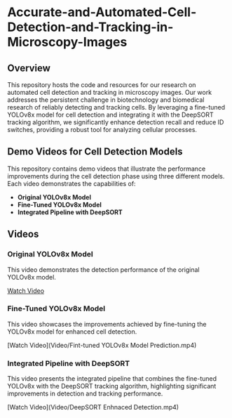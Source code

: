 # Accurate-and-Automated-Cell-Detection-and-Tracking-in-Microscopy-Images

## Overview

This repository hosts the code and resources for our research on automated cell detection and tracking in microscopy images. Our work addresses the persistent challenge in biotechnology and biomedical research of reliably detecting and tracking cells. By leveraging a fine-tuned YOLOv8x model for cell detection and integrating it with the DeepSORT tracking algorithm, we significantly enhance detection recall and reduce ID switches, providing a robust tool for analyzing cellular processes.

## Demo Videos for Cell Detection Models

This repository contains demo videos that illustrate the performance improvements during the cell detection phase using three different models. Each video demonstrates the capabilities of:

- **Original YOLOv8x Model**
- **Fine-Tuned YOLOv8x Model**
- **Integrated Pipeline with DeepSORT**


## Videos

### Original YOLOv8x Model

This video demonstrates the detection performance of the original YOLOv8x model.

[Watch Video](Videos/Original_YOLOv8x_Model_Prediction.mp4)

### Fine-Tuned YOLOv8x Model

This video showcases the improvements achieved by fine-tuning the YOLOv8x model for enhanced cell detection.

[Watch Video](Video/Fint-tuned YOLOv8x Model Prediction.mp4)

### Integrated Pipeline with DeepSORT

This video presents the integrated pipeline that combines the fine-tuned YOLOv8x with the DeepSORT tracking algorithm, highlighting significant improvements in detection and tracking performance.

[Watch Video](Video/DeepSORT Enhnaced Detection.mp4)
